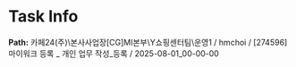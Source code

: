 # Task Info

**Path:** 카페24(주)\본사사업장\[CG]MI본부\Y쇼핑센터팀\운영1 / hmchoi / [274596] 마이워크 등록 _ 개인 업무 작성_등록 / 2025-08-01_00-00-00

